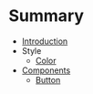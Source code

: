 # Summary

* [Introduction](README.md)
* Style
   * [Color](color.md)
* [Components](components.md)
   * [Button](button.md)

